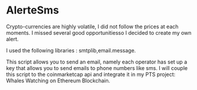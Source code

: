# AlerteSms


Crypto-currencies are highly volatile, I did not follow the prices at each moments.
I missed several good opportunitiesso I decided to create my own alert.

I used the following libraries : smtplib,email.message.

This script allows you to send an email, namely each operator has set up a key that allows you to send emails to phone numbers like sms.
I will couple this script to the coinmarketcap api and integrate it in my PTS project: Whales Watching on Ethereum Blockchain.
